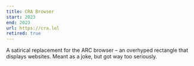 ```yaml
---
title: CRA Browser
start: 2023
end: 2023
url: https://cra.lol
retired: true
---
```


A satirical replacement for the ARC browser – an overhyped rectangle that displays websites. Meant as a joke, but got way too seriously.
